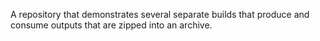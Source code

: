 A repository that demonstrates several separate builds that produce and consume outputs that are zipped into an archive.